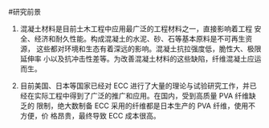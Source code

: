 #研究前景
1. 混凝土材料是目前土木工程中应用最广泛的工程材料之一，直接影响着工程
安全、经济和耐久性能。构成混凝土的水泥、砂、石等基本原料是不可再生资源，
这些都对环境和生态有着深远的影响。混凝土抗拉强度低，脆性大、极限延伸率
小以及抗冲击性差等。为改善混凝土材料的这些缺陷，纤维混凝土应运而生。

2. 目前美国、日本等国家已经对 ECC 进行了大量的理论与试验研究工作，并已
经在实际工程中得到了广泛的推广和应用。在国内，受到高质量 PVA 纤维缺乏的
限制，绝大数制备 ECC 采用的纤维都是日本生产的 PVA 纤维，使用不方便，价
格昂贵，最终导致 ECC 成本很高。

